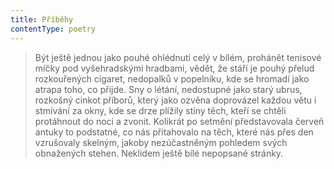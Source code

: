 ```yaml
---
title: Příběhy
contentType: poetry
---
```


<section>

> Být ještě jednou jako pouhé ohlédnutí celý v bílém, prohánět tenisové míčky pod vyšehradskými hradbami, vědět, že stáří je pouhý přelud rozkouřených cigaret, nedopalků v popelníku, kde se hromadí jako atrapa toho, co přijde. Sny o létání, nedostupné jako starý ubrus, rozkošný cinkot příborů, který jako ozvěna doprovázel každou větu i stmívání za okny, kde se drze plížily stíny těch, kteří se chtěli protáhnout do noci a zvonit. Kolikrát po setmění představovala červeň antuky to podstatné, co nás přitahovalo na těch, které nás přes den vzrušovaly skelným, jakoby nezúčastněným pohledem svých obnažených stehen. Neklidem ještě bílé nepopsané stránky.

</section>
